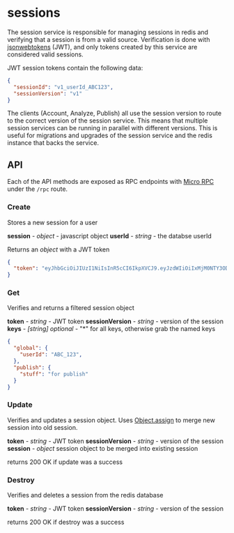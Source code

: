 # sessions

The session service is responsible for managing sessions in redis and verifying that a session is from a valid source. Verification is done with [jsonwebtokens](https://jwt.io/) (JWT), and only tokens created by this service are considered valid sessions.

JWT session tokens contain the following data:

```json
{
  "sessionId": "v1_userId_ABC123",
  "sessionVersion": "v1"
}
```

The clients (Account, Analyze, Publish) all use the session version to route to the correct version of the session service. This means that multiple session services can be running in parallel with different versions. This is useful for migrations and upgrades of the session service and the redis instance that backs the service.

## API

Each of the API methods are exposed as RPC endpoints with [Micro RPC](https://github.com/bufferapp/micro-rpc) under the `/rpc` route.

### Create

Stores a new session for a user

**session** - _object_ - javascript object
**userId** - _string_ - the databse userId

Returns an _object_ with a JWT token

```json
{
  "token": "eyJhbGciOiJIUzI1NiIsInR5cCI6IkpXVCJ9.eyJzdWIiOiIxMjM0NTY3ODkwIiwibmFtZSI6IkpvaG4gRG9lIiwiYWRtaW4iOnRydWV9.TJVA95OrM7E2cBab30RMHrHDcEfxjoYZgeFONFh7HgQ"
}
```

### Get

Verifies and returns a filtered session object

**token** - _string_ - JWT token
**sessionVersion** - _string_ - version of the session
**keys** - _[string] optional_ - "\*" for all keys, otherwise grab the named keys

```json
{
  "global": {
    "userId": "ABC_123",
  },
  "publish": {
    "stuff": "for publish"
  }
}
```

### Update

Verifies and updates a session object. Uses [Object.assign](https://developer.mozilla.org/en-US/docs/Web/JavaScript/Reference/Global_Objects/Object/assign) to merge new session into old session.

**token** - _string_ - JWT token
**sessionVersion** - _string_ - version of the session
**session** - _object_ session object to be merged into existing session

returns 200 OK if update was a success

### Destroy

Verifies and deletes a session from the redis database

**token** - _string_ - JWT token
**sessionVersion** - _string_ - version of the session

returns 200 OK if destroy was a success
